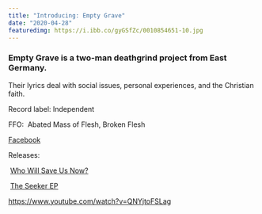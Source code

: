```yaml
---
title: "Introducing: Empty Grave"
date: "2020-04-28"
featuredimg: https://i.ibb.co/gyGSfZc/0010854651-10.jpg
---
```


### Empty Grave is a two-man deathgrind project from East Germany.

Their lyrics deal with social issues, personal experiences, and the Christian faith.

Record label: Independent

FFO:  Abated Mass of Flesh, Broken Flesh

[Facebook](https://www.facebook.com/emptygravegrind)

Releases:

 [Who Will Save Us Now?](https://emptygrave.bandcamp.com/album/who-will-save-us-now)

 [The Seeker EP](https://emptygrave.bandcamp.com/album/the-seeker-ep) 

https://www.youtube.com/watch?v=QNYjtoFSLag

 
